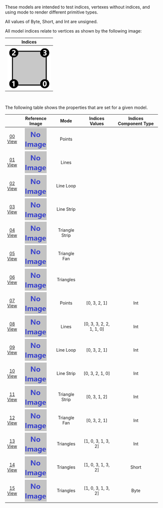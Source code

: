 These models are intended to test indices, vertexes without indices, and using mode to render different primitive types.  

All values of Byte, Short, and Int are unsigned.  

All model indices relate to vertices as shown by the following image:  

Indices | 
:---: | 
<img src="Figures/Indices.png" height="144" width="144" align="middle"> |

<br>

The following table shows the properties that are set for a given model.  

|   | Reference Image | Mode | Indices Values | Indices Component Type |
| :---: | :---: | :---: | :---: | :---: |
| [00](Mesh_Indices_00.gltf)<br>[View](https://bghgary.github.io/glTF-Asset-Generator/Preview/BabylonJS/?fileName=Mesh_Indices_00.gltf) | <img src="ReferenceImages/Mesh_Indices_00.png" align="middle"> | Points |   |   |
| [01](Mesh_Indices_01.gltf)<br>[View](https://bghgary.github.io/glTF-Asset-Generator/Preview/BabylonJS/?fileName=Mesh_Indices_01.gltf) | <img src="ReferenceImages/Mesh_Indices_01.png" align="middle"> | Lines |   |   |
| [02](Mesh_Indices_02.gltf)<br>[View](https://bghgary.github.io/glTF-Asset-Generator/Preview/BabylonJS/?fileName=Mesh_Indices_02.gltf) | <img src="ReferenceImages/Mesh_Indices_02.png" align="middle"> | Line Loop |   |   |
| [03](Mesh_Indices_03.gltf)<br>[View](https://bghgary.github.io/glTF-Asset-Generator/Preview/BabylonJS/?fileName=Mesh_Indices_03.gltf) | <img src="ReferenceImages/Mesh_Indices_03.png" align="middle"> | Line Strip |   |   |
| [04](Mesh_Indices_04.gltf)<br>[View](https://bghgary.github.io/glTF-Asset-Generator/Preview/BabylonJS/?fileName=Mesh_Indices_04.gltf) | <img src="ReferenceImages/Mesh_Indices_04.png" align="middle"> | Triangle Strip |   |   |
| [05](Mesh_Indices_05.gltf)<br>[View](https://bghgary.github.io/glTF-Asset-Generator/Preview/BabylonJS/?fileName=Mesh_Indices_05.gltf) | <img src="ReferenceImages/Mesh_Indices_05.png" align="middle"> | Triangle Fan |   |   |
| [06](Mesh_Indices_06.gltf)<br>[View](https://bghgary.github.io/glTF-Asset-Generator/Preview/BabylonJS/?fileName=Mesh_Indices_06.gltf) | <img src="ReferenceImages/Mesh_Indices_06.png" align="middle"> | Triangles |   |   |
| [07](Mesh_Indices_07.gltf)<br>[View](https://bghgary.github.io/glTF-Asset-Generator/Preview/BabylonJS/?fileName=Mesh_Indices_07.gltf) | <img src="ReferenceImages/Mesh_Indices_07.png" align="middle"> | Points | [0, 3, 2, 1] | Int |
| [08](Mesh_Indices_08.gltf)<br>[View](https://bghgary.github.io/glTF-Asset-Generator/Preview/BabylonJS/?fileName=Mesh_Indices_08.gltf) | <img src="ReferenceImages/Mesh_Indices_08.png" align="middle"> | Lines | [0, 3, 3, 2, 2, 1, 1, 0] | Int |
| [09](Mesh_Indices_09.gltf)<br>[View](https://bghgary.github.io/glTF-Asset-Generator/Preview/BabylonJS/?fileName=Mesh_Indices_09.gltf) | <img src="ReferenceImages/Mesh_Indices_09.png" align="middle"> | Line Loop | [0, 3, 2, 1] | Int |
| [10](Mesh_Indices_10.gltf)<br>[View](https://bghgary.github.io/glTF-Asset-Generator/Preview/BabylonJS/?fileName=Mesh_Indices_10.gltf) | <img src="ReferenceImages/Mesh_Indices_10.png" align="middle"> | Line Strip | [0, 3, 2, 1, 0] | Int |
| [11](Mesh_Indices_11.gltf)<br>[View](https://bghgary.github.io/glTF-Asset-Generator/Preview/BabylonJS/?fileName=Mesh_Indices_11.gltf) | <img src="ReferenceImages/Mesh_Indices_11.png" align="middle"> | Triangle Strip | [0, 3, 1, 2] | Int |
| [12](Mesh_Indices_12.gltf)<br>[View](https://bghgary.github.io/glTF-Asset-Generator/Preview/BabylonJS/?fileName=Mesh_Indices_12.gltf) | <img src="ReferenceImages/Mesh_Indices_12.png" align="middle"> | Triangle Fan | [0, 3, 2, 1] | Int |
| [13](Mesh_Indices_13.gltf)<br>[View](https://bghgary.github.io/glTF-Asset-Generator/Preview/BabylonJS/?fileName=Mesh_Indices_13.gltf) | <img src="ReferenceImages/Mesh_Indices_13.png" align="middle"> | Triangles | [1, 0, 3, 1, 3, 2] | Int |
| [14](Mesh_Indices_14.gltf)<br>[View](https://bghgary.github.io/glTF-Asset-Generator/Preview/BabylonJS/?fileName=Mesh_Indices_14.gltf) | <img src="ReferenceImages/Mesh_Indices_14.png" align="middle"> | Triangles | [1, 0, 3, 1, 3, 2] | Short |
| [15](Mesh_Indices_15.gltf)<br>[View](https://bghgary.github.io/glTF-Asset-Generator/Preview/BabylonJS/?fileName=Mesh_Indices_15.gltf) | <img src="ReferenceImages/Mesh_Indices_15.png" align="middle"> | Triangles | [1, 0, 3, 1, 3, 2] | Byte |
 
